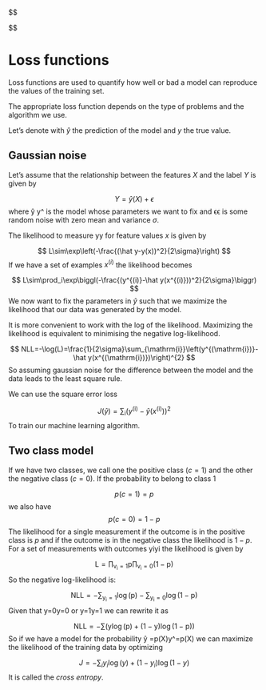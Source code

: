 $$

$$

# Loss functions

Loss functions are used to quantify how well or bad a model can reproduce the values of the training set.

The appropriate loss function depends on the type of problems and the algorithm we use.

Let’s denote with $\hat{y}$ the prediction of the model and $y$ the true value.

## Gaussian noise

Let’s assume that the relationship between the features $X$ and the label $Y$ is given by

$$
Y=\hat y(X)+\epsilon
$$
where ŷ y^ is the model whose parameters we want to fix and ϵϵ is some random noise with zero mean and variance $\sigma$.

The likelihood to measure yy for feature values $x$ is given by

$$
L\sim\exp\left(-\frac{(\hat y-y(x))^2}{2\sigma}\right)
$$
If we have a set of examples $x^{(i)}$ the likelihood becomes

$$
L\sim\prod_i\exp\biggl(-\frac{(y^{(i)}-\hat y(x^{(i)}))^2}{2\sigma}\biggr)
$$
We now want to fix the parameters in $\hat y$ such that we maximize the likelihood that our data was generated by the model.

It is more convenient to work with the log of the likelihood. Maximizing the likelihood is equivalent to minimising the negative log-likelihood.

$$
NLL=-\log(L)=\frac{1}{2\sigma}\sum_{\mathrm{i}}\left(y^{(\mathrm{i})}-\hat y(x^{(\mathrm{i})})\right)^{2}
$$
So assuming gaussian noise for the difference between the model and the data leads to the least square rule.

We can use the square error loss

$$
J(\hat y)=\sum_{\mathrm{i}}\left(y^{(\mathrm{i})}-\hat y(x^{(\mathrm{i})})\right)^{2}
$$
To train our machine learning algorithm.



## Two class model

If we have two classes, we call one the positive class $(c=1)$ and the other the negative class $(c=0)$. If the probability to belong to class 1

$$
p(c=1)=p
$$
we also have
$$
p(c=0)=1-p
$$
The likelihood for a single measurement if the outcome is in the positive class is $p$ and if the outcome is in the negative class the likelihood is $1−p$. For a set of measurements with outcomes yiyi the likelihood is given by

$$
\mathrm{L=\prod_{v_i=1}p\prod_{v_i=0}(1-p)}
$$
So the negative log-likelihood is:

$$
\mathrm{NLL=-\sum_{y_{i}=1}\log(p)-\sum_{y_{i}=0}\log(1-p)}
$$
Given that y=0y=0 or y=1y=1 we can rewrite it as

$$
\mathrm{NLL=-\sum(y\log(p)+(1-y)\log(1-p))}
$$
So if we have a model for the probability ŷ =p(X)y^=p(X) we can maximize the likelihood of the training data by optimizing

$$
J=-\sum_iy_i\log(y)+(1-y_i)\log(1-y)
$$
It is called the *cross entropy*.